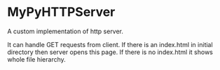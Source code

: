 # MyPyHTTPServer
A custom implementation of http server.

It can handle GET requests from client. If there is an index.html in initial directory then server opens this page.
If there is no index.html it shows whole file hierarchy.
